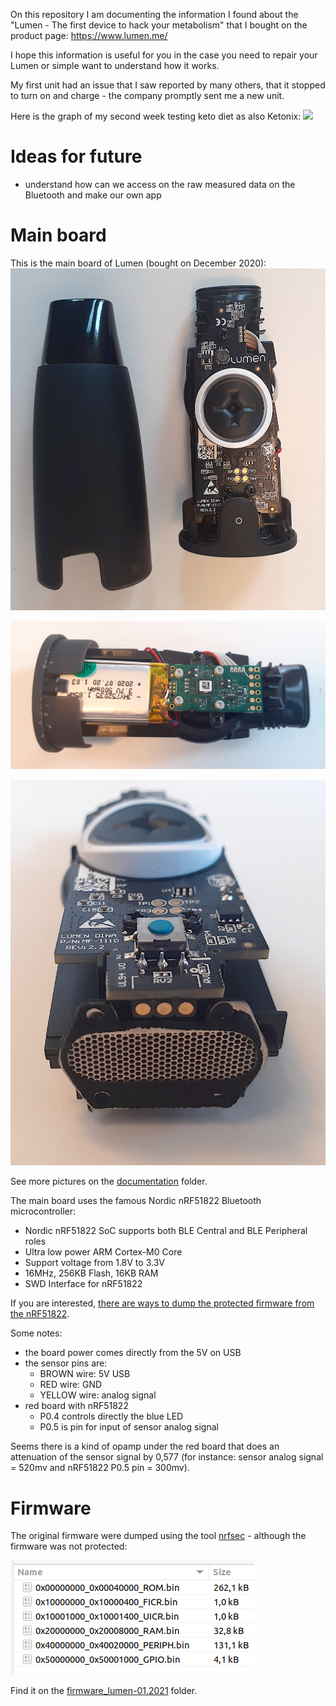 On this repository I am documenting the information I found about the "Lumen - The first device to hack your metabolism" that I bought on the product page: https://www.lumen.me/<br>

I hope this information is useful for you in the case you need to repair your Lumen or simple want to understand how it works.

My first unit had an issue that I saw reported by many others, that it stopped to turn on and charge - the company promptly sent me a new unit.


Here is the graph of my second week testing keto diet as also Ketonix:
![](documentation/ketonix_7_days.png)

# Ideas for future

- understand how can we access on the raw measured data on the Bluetooth and make our own app

# Main board

This is the main board of Lumen (bought on December 2020):
![](documentation/lumen1.jpg)

![](documentation/lumen2.jpg)

![](documentation/lumen3.jpg)

See more pictures on the [documentation]() folder.

The main board uses the famous Nordic nRF51822 Bluetooth microcontroller:
* Nordic nRF51822 SoC supports both BLE Central and BLE Peripheral roles
* Ultra low power ARM Cortex-M0 Core
* Support voltage from 1.8V to 3.3V
* 16MHz, 256KB Flash, 16KB RAM
* SWD Interface for nRF51822

If you are interested, [there are ways to dump the protected firmware from the nRF51822](http://hfdb.io/cpumcus/nordic-semi/nrf51822.html).

Some notes:
* the board power comes directly from the 5V on USB
* the sensor pins are:
  * BROWN wire: 5V USB
  * RED wire: GND
  * YELLOW wire: analog signal
* red board with nRF51822
  * P0.4 controls directly the blue LED
  * P0.5 is pin for input of sensor analog signal

Seems there is a kind of opamp under the red board that does an attenuation of the sensor signal by 0,577 (for instance: sensor analog signal = 520mv and nRF51822 P0.5 pin = 300mv).

# Firmware

The original firmware were dumped using the tool [nrfsec](https://github.com/buildxyz-git/nrfsec/) - although the firmware was not protected:

![](documentation/lumen_firmware.png)

Find it on the [firmware_lumen-01.2021](/firmware_lumen-01.2021) folder.

